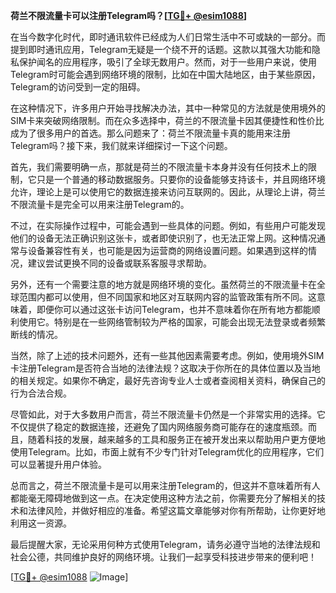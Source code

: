 **荷兰不限流量卡可以注册Telegram吗？[[TG💪+ @esim1088](https://t.me/s/esim1088)]**

在当今数字化时代，即时通讯软件已经成为人们日常生活中不可或缺的一部分。而提到即时通讯应用，Telegram无疑是一个绕不开的话题。这款以其强大功能和隐私保护闻名的应用程序，吸引了全球无数用户。然而，对于一些用户来说，使用Telegram时可能会遇到网络环境的限制，比如在中国大陆地区，由于某些原因，Telegram的访问受到一定的阻碍。

在这种情况下，许多用户开始寻找解决办法，其中一种常见的方法就是使用境外的SIM卡来突破网络限制。而在众多选择中，荷兰的不限流量卡因其便捷性和性价比成为了很多用户的首选。那么问题来了：荷兰不限流量卡真的能用来注册Telegram吗？接下来，我们就来详细探讨一下这个问题。

首先，我们需要明确一点，那就是荷兰的不限流量卡本身并没有任何技术上的限制，它只是一个普通的移动数据服务。只要你的设备能够支持该卡，并且网络环境允许，理论上是可以使用它的数据连接来访问互联网的。因此，从理论上讲，荷兰不限流量卡是完全可以用来注册Telegram的。

不过，在实际操作过程中，可能会遇到一些具体的问题。例如，有些用户可能发现他们的设备无法正确识别这张卡，或者即使识别了，也无法正常上网。这种情况通常与设备兼容性有关，也可能是因为运营商的网络设置问题。如果遇到这样的情况，建议尝试更换不同的设备或联系客服寻求帮助。

另外，还有一个需要注意的地方就是网络环境的变化。虽然荷兰的不限流量卡在全球范围内都可以使用，但不同国家和地区对互联网内容的监管政策有所不同。这意味着，即便你可以通过这张卡访问Telegram，也并不意味着你在所有地方都能顺利使用它。特别是在一些网络管制较为严格的国家，可能会出现无法登录或者频繁断线的情况。

当然，除了上述的技术问题外，还有一些其他因素需要考虑。例如，使用境外SIM卡注册Telegram是否符合当地的法律法规？这取决于你所在的具体位置以及当地的相关规定。如果你不确定，最好先咨询专业人士或者查阅相关资料，确保自己的行为合法合规。

尽管如此，对于大多数用户而言，荷兰不限流量卡仍然是一个非常实用的选择。它不仅提供了稳定的数据连接，还避免了国内网络服务商可能存在的速度瓶颈。而且，随着科技的发展，越来越多的工具和服务正在被开发出来以帮助用户更方便地使用Telegram。比如，市面上就有不少专门针对Telegram优化的应用程序，它们可以显著提升用户体验。

总而言之，荷兰不限流量卡是可以用来注册Telegram的，但这并不意味着所有人都能毫无障碍地做到这一点。在决定使用这种方法之前，你需要充分了解相关的技术和法律风险，并做好相应的准备。希望这篇文章能够对你有所帮助，让你更好地利用这一资源。

最后提醒大家，无论采用何种方式使用Telegram，请务必遵守当地的法律法规和社会公德，共同维护良好的网络环境。让我们一起享受科技进步带来的便利吧！

[[TG💪+ @esim1088](https://t.me/s/esim1088) ![Image](https://i.postimg.cc/4NQfJmqS/Snipaste-2025-05-13-00-14-12.png)]
